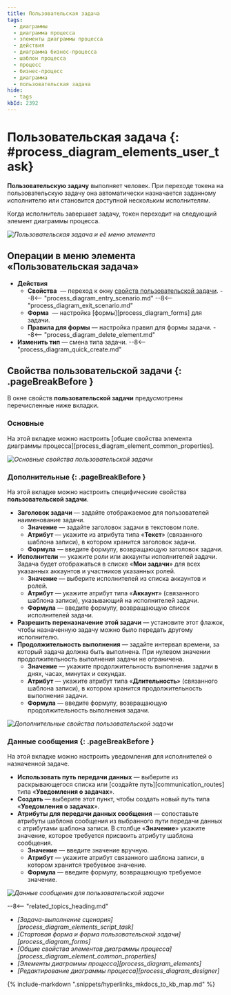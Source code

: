 ```yaml
---
title: Пользовательская задача
tags:
  - диаграммы
  - диаграмма процесса
  - элементы диаграммы процесса
  - действия
  - диаграмма бизнес-процесса
  - шаблон процесса
  - процесс
  - бизнес-процесс
  - диаграмма
  - пользовательская задача
hide:
  - tags
kbId: 2392
---
```


# Пользовательская задача {: #process_diagram_elements_user_task}

**Пользовательскую задачу** выполняет человек. При переходе токена на пользовательскую задачу она автоматически назначается заданному исполнителю или становится доступной нескольким исполнителям.

Когда исполнитель завершает задачу, токен переходит на следующий элемент диаграммы процесса.

_![Пользовательская задача и её меню элемента](user_task.png)_

## Операции в меню элемента «Пользовательская задача»

- **Действия**
    - **Свойства** <i class="fa-light fa-gear"></i> — переход к окну [свойств пользовательской задачи](#свойства-пользовательской-задачи).
    --8<-- "process_diagram_entry_scenario.md"
    --8<-- "process_diagram_exit_scenario.md"
    - **Форма** <i class="fa-light fa-newspaper"></i> — настройка [формы][process_diagram_forms] для задачи.
    - **Правила для формы** <i class="fa-light fa-rectangle-list"></i> — настройка правил для формы задачи.
    --8<-- "process_diagram_delete_element.md"
- **Изменить тип** — смена типа задачи.
--8<-- "process_diagram_quick_create.md"

## Свойства пользовательской задачи {: .pageBreakBefore }

В  окне свойств **пользовательской задачи** предусмотрены перечисленные ниже вкладки.

### Основные

На этой вкладке можно настроить [общие свойства элемента диаграммы процесса][process_diagram_element_common_properties].

_![Основные свойства пользовательской задачи](user_task_general_properties.png)_

### Дополнительные {: .pageBreakBefore }

На этой вкладке можно настроить специфические свойства **пользовательской задачи**.

- **Заголовок задачи** — задайте отображаемое для пользователей наименование задачи.
    - **Значение** — задайте заголовок задачи в текстовом поле.
    - **Атрибут** — укажите из атрибута типа «**Текст**» (связанного шаблона записи), в котором хранится заголовок задачи.
    - **Формула** — введите формулу, возвращающую заголовок задачи.
- **Исполнители** — укажите роли или аккаунты исполнителей задачи. Задача будет отображаться в списке «**Мои задачи**» для всех указанных аккаунтов и участников указанных ролей.
    - **Значение** — выберите исполнителей из списка аккаунтов и ролей.
    - **Атрибут** — укажите атрибут типа «**Аккаунт**» (связанного шаблона записи), указывающий на исполнителей задачи.
    - **Формула** — введите формулу, возвращающую список исполнителей задачи.
- **Разрешить переназначение этой задачи** — установите этот флажок, чтобы назначенную задачу можно было передать другому исполнителю.
- **Продолжительность выполнения** — задайте интервал времени, за который задача должна быть выполнена. При нулевом значении продолжительность выполнения задачи не ограничена.
    - **Значение** — укажите продолжительность выполнения задачи в днях, часах, минутах и секундах.
    - **Атрибут** — укажите атрибут типа «**Длительность**» (связанного шаблона записи), в котором хранится продолжительность выполнения задачи.
    - **Формула** — введите формулу, возвращающую продолжительность выполнения задачи.

_![Дополнительные свойства пользовательской задачи](user_task_advanced_propertes.png)_

### Данные сообщения {: .pageBreakBefore }

На этой вкладке можно настроить уведомления для исполнителей о назначенной задаче.

- **Использовать путь передачи данных** — выберите из раскрывающегося списка или [создайте путь][communication_routes] типа «**Уведомления о задачах**».
- **Создать** — выберите этот пункт, чтобы создать новый путь типа «**Уведомления о задачах**».
- **Атрибуты для передачи данных сообщения** — сопоставьте атрибуты шаблона сообщения из выбранного пути передачи данных с атрибутами шаблона записи. В столбце «**Значение**» укажите значение, которое требуется присвоить атрибуту шаблона сообщения.
    - **Значение** — введите значение вручную.
    - **Атрибут** — укажите атрибут связанного шаблона записи, в котором хранится требуемое значение.
    - **Формула** — введите формулу, возвращающую требуемое значение.

_![Данные сообщения для пользовательской задачи](message_data.png)_

<div class="relatedTopics" markdown="block">

--8<-- "related_topics_heading.md"

- _[Задача-выполнение сценария][process_diagram_elements_script_task]_
- _[Стартовая форма и форма пользовательской задачи][process_diagram_forms]_
- _[Общие свойства элементов диаграммы процесса][process_diagram_element_common_properties]_
- _[Элементы диаграммы процесса][process_diagram_elements]_
- _[Редактирование диаграммы процесса][process_diagram_designer]_

</div>

{% include-markdown ".snippets/hyperlinks_mkdocs_to_kb_map.md" %}
